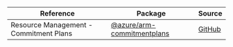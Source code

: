 | Reference | Package | Source |
|---|---|---|
|Resource Management - Commitment Plans|[@azure/arm-commitmentplans](https://www.npmjs.com/package/@azure/arm-commitmentplans)|[GitHub](https://github.com/Azure/azure-sdk-for-js/blob/main/)|
